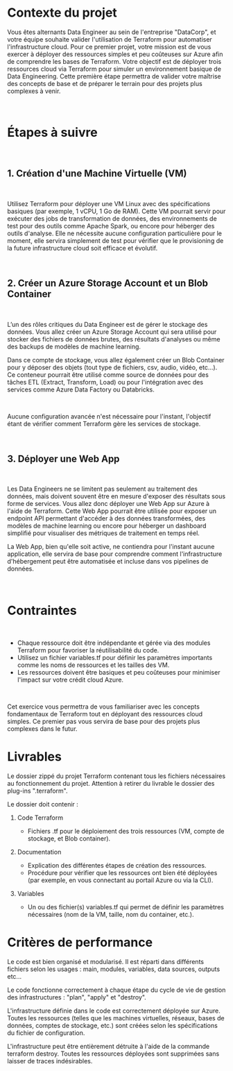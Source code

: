 # Contexte du projet

Vous êtes alternants Data Engineer au sein de l'entreprise "DataCorp", et votre équipe souhaite valider l'utilisation de Terraform pour automatiser l'infrastructure cloud. Pour ce premier projet, votre mission est de vous exercer à déployer des ressources simples et peu coûteuses sur Azure afin de comprendre les bases de Terraform.
Votre objectif est de déployer trois ressources cloud via Terraform pour simuler un environnement basique de Data Engineering. Cette première étape permettra de valider votre maîtrise des concepts de base et de préparer le terrain pour des projets plus complexes à venir.

​

# Étapes à suivre

​

## 1. Création d'une Machine Virtuelle (VM)

​

Utilisez Terraform pour déployer une VM Linux avec des spécifications basiques (par exemple, 1 vCPU, 1 Go de RAM). Cette VM pourrait servir pour exécuter des jobs de transformation de données, des environnements de test pour des outils comme Apache Spark, ou encore pour héberger des outils d'analyse. Elle ne nécessite aucune configuration particulière pour le moment, elle servira simplement de test pour vérifier que le provisioning de la future infrastructure cloud soit efficace et évolutif.

​

## 2. Créer un Azure Storage Account et un Blob Container

​

L’un des rôles critiques du Data Engineer est de gérer le stockage des données. Vous allez créer un Azure Storage Account qui sera utilisé pour stocker des fichiers de données brutes, des résultats d'analyses ou même des backups de modèles de machine learning.

Dans ce compte de stockage, vous allez également créer un Blob Container pour y déposer des objets (tout type de fichiers, csv, audio, vidéo, etc...). Ce conteneur pourrait être utilisé comme source de données pour des tâches ETL (Extract, Transform, Load) ou pour l'intégration avec des services comme Azure Data Factory ou Databricks.

​

Aucune configuration avancée n'est nécessaire pour l'instant, l'objectif étant de vérifier comment Terraform gère les services de stockage.

​

## 3. Déployer une Web App

​

Les Data Engineers ne se limitent pas seulement au traitement des données, mais doivent souvent être en mesure d'exposer des résultats sous forme de services. Vous allez donc déployer une Web App sur Azure à l'aide de Terraform. Cette Web App pourrait être utilisée pour exposer un endpoint API permettant d'accéder à des données transformées, des modèles de machine learning ou encore pour héberger un dashboard simplifié pour visualiser des métriques de traitement en temps réel.

La Web App, bien qu'elle soit active, ne contiendra pour l'instant aucune application, elle servira de base pour comprendre comment l'infrastructure d'hébergement peut être automatisée et incluse dans vos pipelines de données.

​

# Contraintes

​

* Chaque ressource doit être indépendante et gérée via des modules Terraform pour favoriser la réutilisabilité du code.
* Utilisez un fichier variables.tf pour définir les paramètres importants comme les noms de ressources et les tailles des VM.
* Les ressources doivent être basiques et peu coûteuses pour minimiser l'impact sur votre crédit cloud Azure.

​

Cet exercice vous permettra de vous familiariser avec les concepts fondamentaux de Terraform tout en déployant des ressources cloud simples. Ce premier pas vous servira de base pour des projets plus complexes dans le futur.

# Livrables

Le dossier zippé du projet Terraform contenant tous les fichiers nécessaires au fonctionnement du projet.
Attention à retirer du livrable le dossier des plug-ins ".terraform".

Le dossier doit contenir :

1. Code Terraform
   - Fichiers .tf pour le déploiement des trois ressources (VM, compte de stockage, et Blob container).

2. Documentation
   - Explication des différentes étapes de création des ressources.
   - Procédure pour vérifier que les ressources ont bien été déployées (par exemple, en vous connectant au portail Azure ou via la CLI).

3. Variables
   - Un ou des fichier(s) variables.tf qui permet de définir les paramètres nécessaires (nom de la VM, taille, nom du container, etc.).

# Critères de performance

Le code est bien organisé et modularisé. Il est réparti dans différents fichiers selon les usages : main, modules, variables, data sources, outputs etc...

Le code fonctionne correctement à chaque étape du cycle de vie de gestion des infrastructures : "plan", "apply" et "destroy".

L'infrastructure définie dans le code est correctement déployée sur Azure. Toutes les ressources (telles que les machines virtuelles, réseaux, bases de données, comptes de stockage, etc.) sont créées selon les spécifications du fichier de configuration.

L'infrastructure peut être entièrement détruite à l'aide de la commande terraform destroy. Toutes les ressources déployées sont supprimées sans laisser de traces indésirables.